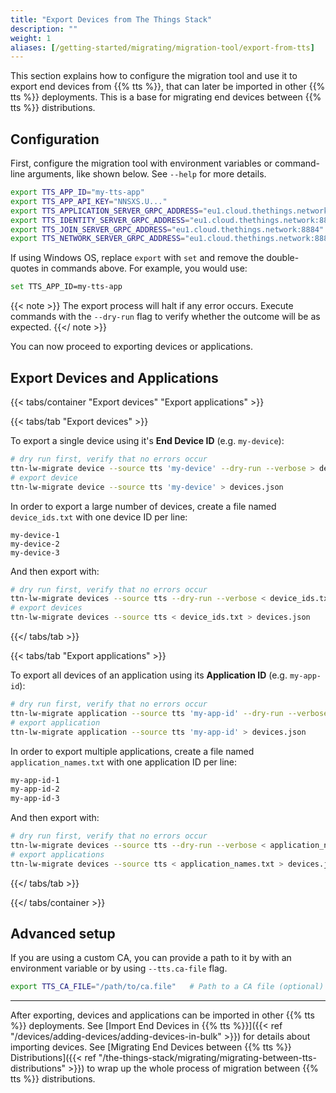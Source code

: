 ```yaml
---
title: "Export Devices from The Things Stack"
description: ""
weight: 1
aliases: [/getting-started/migrating/migration-tool/export-from-tts]
---
```


This section explains how to configure the migration tool and use it to export end devices from {{% tts %}}, that can later be imported in other {{% tts %}} deployments. This is a base for migrating end devices between {{% tts %}} distributions.

<!--more-->

## Configuration

First, configure the migration tool with environment variables or command-line arguments, like shown below. See `--help` for more details.

```bash
export TTS_APP_ID="my-tts-app"                                                  # TTS App ID
export TTS_APP_API_KEY="NNSXS.U..."                                             # TTS App API Key (needs `device` permissions)
export TTS_APPLICATION_SERVER_GRPC_ADDRESS="eu1.cloud.thethings.network:8884"   # TTS Application Server URL Address
export TTS_IDENTITY_SERVER_GRPC_ADDRESS="eu1.cloud.thethings.network:8884"      # TTS Identity Server URL Address
export TTS_JOIN_SERVER_GRPC_ADDRESS="eu1.cloud.thethings.network:8884"          # TTS Join Server URL Address
export TTS_NETWORK_SERVER_GRPC_ADDRESS="eu1.cloud.thethings.network:8884"       # TTS Network Server URL Address
```

If using Windows OS, replace `export` with `set` and remove the double-quotes in commands above. For example, you would use:

```bash
set TTS_APP_ID=my-tts-app
```

{{< note >}} The export process will halt if any error occurs. Execute commands with the `--dry-run` flag to verify whether the outcome will be as expected. {{</ note >}}

You can now proceed to exporting devices or applications.

## Export Devices and Applications

{{< tabs/container "Export devices" "Export applications" >}}

{{< tabs/tab "Export devices" >}}

To export a single device using it's **End Device ID** (e.g. `my-device`):

```bash
# dry run first, verify that no errors occur
ttn-lw-migrate device --source tts 'my-device' --dry-run --verbose > devices.json
# export device
ttn-lw-migrate device --source tts 'my-device' > devices.json
```

In order to export a large number of devices, create a file named `device_ids.txt` with one device ID per line:

```
my-device-1
my-device-2
my-device-3
```

And then export with:

```bash
# dry run first, verify that no errors occur
ttn-lw-migrate devices --source tts --dry-run --verbose < device_ids.txt > devices.json
# export devices
ttn-lw-migrate devices --source tts < device_ids.txt > devices.json
```

{{</ tabs/tab >}}

{{< tabs/tab "Export applications" >}}

To export all devices of an application using its **Application ID** (e.g. `my-app-id`):

```bash
# dry run first, verify that no errors occur
ttn-lw-migrate application --source tts 'my-app-id' --dry-run --verbose > devices.json
# export application
ttn-lw-migrate application --source tts 'my-app-id' > devices.json
```

In order to export multiple applications, create a file named `application_names.txt` with one application ID per line:

```bash
my-app-id-1
my-app-id-2
my-app-id-3
```

And then export with:

```bash
# dry run first, verify that no errors occur
ttn-lw-migrate devices --source tts --dry-run --verbose < application_names.txt > devices.json
# export applications
ttn-lw-migrate devices --source tts < application_names.txt > devices.json
```

{{</ tabs/tab >}}

{{</ tabs/container >}}

## Advanced setup

If you are using a custom CA, you can provide a path to it by with an environment variable or by using `--tts.ca-file` flag.

```bash
export TTS_CA_FILE="/path/to/ca.file"   # Path to a CA file (optional)
```

---

After exporting, devices and applications can be imported in other {{% tts %}} deployments. See [Import End Devices in {{% tts %}}]({{< ref "/devices/adding-devices/adding-devices-in-bulk" >}}) for details about importing devices. See [Migrating End Devices between {{% tts %}} Distributions]({{< ref "/the-things-stack/migrating/migrating-between-tts-distributions" >}}) to wrap up the whole process of migration between {{% tts %}} distributions.
